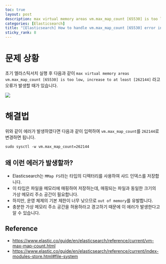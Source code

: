 ```yaml
---
toc: true
layout: post
description: max virtual memory areas vm.max_map_count [65530] is too low 에러 해결법
categories: [Elasticsearch]
title: "[Elasticsearch] How to handle vm.max_map_count [65530] error in elasticsearch"
sticky_rank: 8
---
```


# 문제 상황

초기 엘라스틱서치 실행 후 다음과 같이 `max virtual memory areas vm.max_map_count [65530] is too low, increase to at least [262144]` 라고 오류가 발생할 때가 있습니다.

![]({{site.baseurl}}/images/2022-05-13-vm/error1.png)

# 해결법

위와 같이 에러가 발생하였다면 다음과 같이 입력하여 `vm.max_map_count`를 `262144`로 변경하면 됩니다.

```shell
sudo sysctl -w vm.max_map_count=262144
```

## 왜 이런 에러가 발생할까?
- Elasticsearch는 `MMap FS`라는 타입의 디렉터리를 사용하여 샤드 인덱스를 저장합니다.
- 이 타입은 파일을 메모리에 매핑하여 저장하는데, 매핑되는 파일과 동일한 크기의 가상 메모리 주소 공간이 필요합니다.
- 하지만, 운영 체제의 기본 제한이 너무 낮으므로 `out of memory`를 유발합니다.
- 충분한 가상 메모리 주소 공간을 허용하라고 경고하기 때문에 이 에러가 발생한다고 알 수 있습니다.


## Reference
- https://www.elastic.co/guide/en/elasticsearch/reference/current/vm-max-map-count.html
- https://www.elastic.co/guide/en/elasticsearch/reference/current/index-modules-store.html#file-system